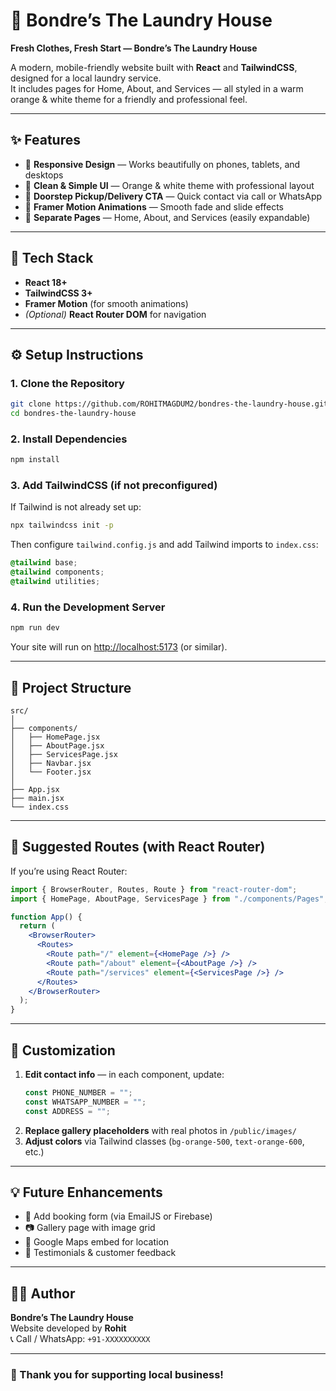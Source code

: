 # 🧺 Bondre’s The Laundry House

**Fresh Clothes, Fresh Start — Bondre’s The Laundry House**

A modern, mobile-friendly website built with **React** and **TailwindCSS**, designed for a local laundry service.  
It includes pages for Home, About, and Services — all styled in a warm orange & white theme for a friendly and professional feel.

---

## ✨ Features

- 🧼 **Responsive Design** — Works beautifully on phones, tablets, and desktops  
- 🧺 **Clean & Simple UI** — Orange & white theme with professional layout  
- 🚪 **Doorstep Pickup/Delivery CTA** — Quick contact via call or WhatsApp  
- 💬 **Framer Motion Animations** — Smooth fade and slide effects  
- 🧾 **Separate Pages** — Home, About, and Services (easily expandable)

---

## 🧩 Tech Stack

- **React 18+**
- **TailwindCSS 3+**
- **Framer Motion** (for smooth animations)
- *(Optional)* **React Router DOM** for navigation

---

## ⚙️ Setup Instructions

### 1. Clone the Repository
```bash
git clone https://github.com/ROHITMAGDUM2/bondres-the-laundry-house.git
cd bondres-the-laundry-house
```

### 2. Install Dependencies
```bash
npm install
```

### 3. Add TailwindCSS (if not preconfigured)
If Tailwind is not already set up:
```bash
npx tailwindcss init -p
```
Then configure `tailwind.config.js` and add Tailwind imports to `index.css`:
```css
@tailwind base;
@tailwind components;
@tailwind utilities;
```

### 4. Run the Development Server
```bash
npm run dev
```

Your site will run on [http://localhost:5173](http://localhost:5173) (or similar).

---

## 📄 Project Structure

```
src/
│
├── components/
│   ├── HomePage.jsx
│   ├── AboutPage.jsx
│   ├── ServicesPage.jsx
│   ├── Navbar.jsx
│   └── Footer.jsx
│
├── App.jsx
├── main.jsx
└── index.css
```

---

## 🔗 Suggested Routes (with React Router)
If you’re using React Router:

```jsx
import { BrowserRouter, Routes, Route } from "react-router-dom";
import { HomePage, AboutPage, ServicesPage } from "./components/Pages";

function App() {
  return (
    <BrowserRouter>
      <Routes>
        <Route path="/" element={<HomePage />} />
        <Route path="/about" element={<AboutPage />} />
        <Route path="/services" element={<ServicesPage />} />
      </Routes>
    </BrowserRouter>
  );
}
```

---

## 🧾 Customization

1. **Edit contact info** — in each component, update:
   ```js
   const PHONE_NUMBER = "";
   const WHATSAPP_NUMBER = "";
   const ADDRESS = "";
   ```
2. **Replace gallery placeholders** with real photos in `/public/images/`
3. **Adjust colors** via Tailwind classes (`bg-orange-500`, `text-orange-600`, etc.)

---

## 💡 Future Enhancements

- 📅 Add booking form (via EmailJS or Firebase)
- 📷 Gallery page with image grid
- 📍 Google Maps embed for location
- 💬 Testimonials & customer feedback

---

## 👨‍🔧 Author

**Bondre’s The Laundry House**  
Website developed by **Rohit**  
📞 Call / WhatsApp: `+91-XXXXXXXXXX`

---

### 🧡 Thank you for supporting local business!
